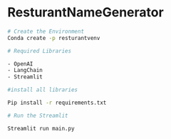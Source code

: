 # ResturantNameGenerator


```bash
# Create the Environment
Conda create -p resturantvenv
```


```bash
# Required Libraries

- OpenAI
- LangChain
- Streamlit

```

```bash
#install all libraries

Pip install -r requirements.txt
```



```bash
# Run the Streamlit

Streamlit run main.py
```
